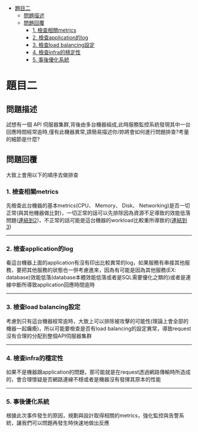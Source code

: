 - [題目二](#題目二)
  - [問題描述](#問題描述)
  - [問題回覆](#問題回覆)
    - [1. 檢查相關metrics](#1-檢查相關metrics)
    - [2. 檢查application的log](#2-檢查application的log)
    - [3. 檢查load balancing設定](#3-檢查load-balancing設定)
    - [4. 檢查infra的穩定性](#4-檢查infra的穩定性)
    - [5. 事後優化系統](#5-事後優化系統)

# 題目二
## 問題描述
試想有一個 API 伺服器集群,背後由多台機器組成,此時服務監控系統發現其中一台回應時間經常逾時,僅有此機器異常,請簡易描述你/妳將會如何進行問題排查?考量的細節是什麼?

## 問題回覆

大致上會用以下的順序去做排查

### 1. 檢查相關metrics
先檢查此台機器的基本metrics(CPU、 Memory、 Disk、 Networking)是否一切正常(與其他機器做比對)，一切正常的話可以先排除因為資源不足導致的效能低落問題([連結到2](#2-檢查application的log))，不正常的話可能是這台機器的workload比較重所導致的([連結到3](#3-檢查load-balancing設定))

---

### 2. 檢查application的log
看這台機器上面的application有沒有印出比較異常的log，如果服務有串接其他服務，要把其他服務的狀態也一併考慮進來，因為有可能是因為其他服務(EX: database)效能低落(database本體效能低落或者是SQL需要優化之類的)或者是連線中斷所導致application回應時間逾時

---

### 3. 檢查load balancing設定
考慮到只有這台機器經常逾時，大致上可以排除被攻擊的可能性(理論上會全部的機器一起癱瘓)，所以可能要檢查是否有load balancing的設定異常，導致request沒有合理的分配到整個API伺服器集群

---

### 4. 檢查infra的穩定性
如果不是機器跟application的問題，那可能就是在request透過網路傳輸時所造成的，會合理懷疑是否網路連線不穩或者是機器沒有發揮其原本的性能

---

### 5. 事後優化系統
根據此次事件發生的原因，規劃與設計取得相關的metrics，強化監控與告警系統，讓我們可以問題再發生時快速地做出反應

